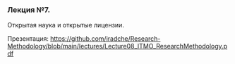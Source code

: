 ### Лекция №7.     
Открытая наука и открытые лицензии.

Презентация: https://github.com/iradche/Research-Methodology/blob/main/lectures/Lecture08_ITMO_ResearchMethodology.pdf     
